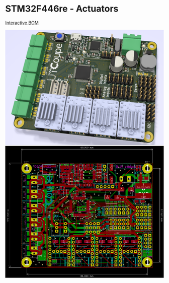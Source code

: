 # STM32F446re - Actuators

[Interactive BOM](http://htmlpreview.github.io/?https://github.com/utcoupe/coupe20/blob/elec/elec/stm32f446_actuators/bom/ibom.html)

<img src="img/top_view.PNG">
<img src="img/pcb.PNG">
